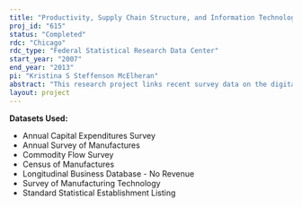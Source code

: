 ```yaml
---
title: "Productivity, Supply Chain Structure, and Information Technology Investment: Investigating Endogenous IT Investment by Firms"
proj_id: "615"
status: "Completed"
rdc: "Chicago"
rdc_type: "Federal Statistical Research Data Center"
start_year: "2007"
end_year: "2013"
pi: "Kristina S Steffenson McElheran"
abstract: "This research project links recent survey data on the digital economy with other Census Bureau datasets and with proprietary data to understand how productivity, supply chain structures, and investment in information technology (IT) are coevolving in the U.S. manufacturing sector.  It investigates the drivers of firm IT investment that are likely to be endogenous in standard models of how IT affects firm behavior. The primary outcome of this research and main benefit will be more accurate and more-nuanced estimates of firm populations that invest in IT, as well as insights into the characteristics and distributions of these different subpopulations in the U.S. manufacturing sector. Another central outcome will be an assessment of the quality and consistency of existing census data on the digital economy. Directly linking and comparing datasets, as well as improving the Census Bureau’s under-standing of the interaction between IT, the infrastructure needed to support e-business, and evolving supply chain relationships in the U.S. economy, will reveal observable patterns in nonresponse, highlight inconsistencies across surveys and years, verify the stability of important empirical relation-ships across time, and suggest ways to improve future surveys."
layout: project
---
```


**Datasets Used:**

  - Annual Capital Expenditures Survey 
  - Annual Survey of Manufactures 
  - Commodity Flow Survey 
  - Census of Manufactures 
  - Longitudinal Business Database - No Revenue 
  - Survey of Manufacturing Technology 
  - Standard Statistical Establishment Listing 

